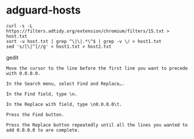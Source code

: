 # adguard-hosts
```
curl -s -L https://filters.adtidy.org/extension/chromium/filters/15.txt > host.txt
sort -u host.txt | grep ^\|\|.*\^$ | grep -v \/ > host1.txt
sed 's/[\|^]//g' < host1.txt > host2.txt
```


gedit



    Move the cursor to the line before the first line you want to precede with 0.0.0.0.

    In the Search menu, select Find and Replace….

    In the Find field, type \n.

    In the Replace with field, type \n0.0.0.0\t.

    Press the Find button.

    Press the Replace button repeatedly until all the lines you wanted to add 0.0.0.0 to are complete.
